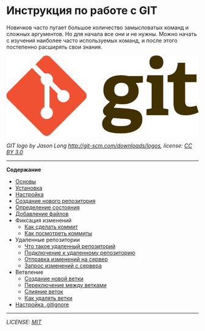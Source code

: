 # Инструкция по работе с GIT

Новичков часто пугает большое количество замысловатых команд и сложных аргументов. Но для начала все они и не нужны. Можно начать с изучения наиболее часто используемых команд, и после этого постепенно расширять свои знания. 

![git.logo](image.png)

*GIT logo by Jason Long http://git-scm.com/downloads/logos, license: [CC BY 3.0](https://creativecommons.org/licenses/by/3.0/deed.en)*


---

**Содержание**

- [Основы](basics.md)
- [Установка](installation.md)
- [Настройка](customization.md)
- [Создание нового репозитория](new_repository.md)
- [Определение состояния](status.md)
- [Добавление файлов](add.md)
- Фиксация изменений
  - [Как сделать коммит](make_a_commit.md)
  - [Как посмотреть коммиты](view_commit.md)
- Удаленные репозитории
  - [Что такое удаленный репозиторий](what_is_a_repository.md)  
  - [Подключение к удаленному репозиторию](connecting_to_the_repository.md)
  - [Отправка изменений на сервер](sending_changes.md)
  - [Запрос изменений с сервера](request_for_changes.md)
- Ветвление
  - [Создание новой ветки](new_branch.md)
  - [Переключение между ветками](switching_between_branches.md)
  - [Слияние веток](merging_branches.md)
  - [Как удалять ветки](deleting-branches.md)
- [Настройка .gitignore](customization_gitignore.md)  

---
*LICENSE: [MIT](license.md)*